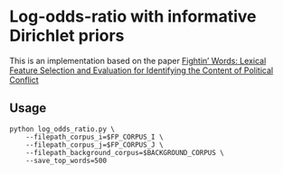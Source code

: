 # Log-odds-ratio with informative Dirichlet priors
This is an implementation based on the paper [Fightin’ Words: Lexical Feature Selection and
Evaluation for Identifying the Content of Political
Conflict](http://languagelog.ldc.upenn.edu/myl/Monroe.pdf)

## Usage
```shell
python log_odds_ratio.py \
    --filepath_corpus_i=$FP_CORPUS_I \
    --filepath_corpus_j=$FP_CORPUS_J \
    --filepath_background_corpus=$BACKGROUND_CORPUS \
    --save_top_words=500
```
